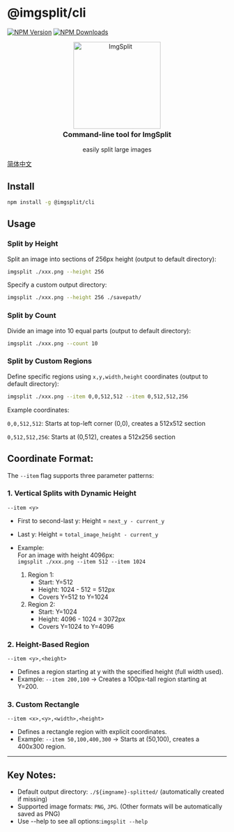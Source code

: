 # @imgsplit/cli
[![NPM Version](https://img.shields.io/npm/v/@imgsplit/cli)](https://www.npmjs.com/package/@imgsplit/cli) [![NPM Downloads](https://img.shields.io/npm/dm/@imgsplit/cli)](https://www.npmjs.com/package/@imgsplit/cli)
<p style="text-align:center;" align="center">
    <picture align="center">
        <img align="center" alt="ImgSplit" width="200" src="https://imgsplit.github.io/images/cli.png" />
    </picture>
    <div align="center" style="margin-top: -20px">
        <h3>Command-line tool for ImgSplit</h3>
        <p>easily split large images</p>
    </div>
</p>

[简体中文](./README.zh-CN.md)

## Install
```bash [npm]
npm install -g @imgsplit/cli
```

## Usage
### Split by Height
Split an image into sections of 256px height (output to default directory):
```bash
imgsplit ./xxx.png --height 256
```
Specify a custom output directory:
```bash
imgsplit ./xxx.png --height 256 ./savepath/
```
### Split by Count
Divide an image into 10 equal parts (output to default directory):
```bash
imgsplit ./xxx.png --count 10
```
### Split by Custom Regions
Define specific regions using `x,y,width,height` coordinates (output to default directory):
```bash
imgsplit ./xxx.png --item 0,0,512,512 --item 0,512,512,256
```
Example coordinates:

`0,0,512,512`: Starts at top-left corner (0,0), creates a 512x512 section

`0,512,512,256`: Starts at (0,512), creates a 512x256 section


## Coordinate Format:
The `--item` flag supports three parameter patterns:

### 1. Vertical Splits with Dynamic Height
`--item <y>`
- First to second-last y: Height = `next_y - current_y`
- Last y: Height = `total_image_height - current_y`
- Example:  
  For an image with height 4096px:  
  `imgsplit ./xxx.png --item 512 --item 1024`
  
  1. Region 1:
     - Start: Y=512
     - Height: 1024 - 512 = 512px
     - Covers Y=512 to Y=1024
  2. Region 2:
     - Start: Y=1024
     - Height: 4096 - 1024 = 3072px
     - Covers Y=1024 to Y=4096
### 2. Height-Based Region
`--item <y>,<height>`

- Defines a region starting at y with the specified height (full width used).
- Example: `--item 200,100` → Creates a 100px-tall region starting at Y=200.

### 3. Custom Rectangle
`--item <x>,<y>,<width>,<height>`

- Defines a rectangle region with explicit coordinates.
- Example: `--item 50,100,400,300` → Starts at (50,100), creates a 400x300 region.
---

## Key Notes:

- Default output directory: `./${imgname}-splitted/` (automatically created if missing)
- Supported image formats: `PNG`, `JPG`. (Other formats will be automatically saved as PNG)
- Use --help to see all options:`imgsplit --help`